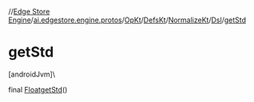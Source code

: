 //[Edge Store Engine](../../../../../../index.md)/[ai.edgestore.engine.protos](../../../../index.md)/[OpKt](../../../index.md)/[DefsKt](../../index.md)/[NormalizeKt](../index.md)/[Dsl](index.md)/[getStd](get-std.md)

# getStd

[androidJvm]\

final [Float](https://developer.android.com/reference/kotlin/java/lang/Float.html)[getStd](get-std.md)()
